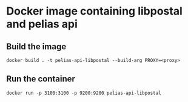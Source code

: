 # Docker image containing libpostal and pelias api

## Build the image

`docker build . -t pelias-api-libpostal --build-arg PROXY=<proxy>`

## Run the container

`docker run -p 3100:3100 -p 9200:9200 pelias-api-libpostal`
